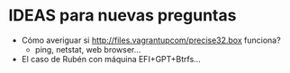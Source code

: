 
# IDEAS para nuevas preguntas

* Cómo averiguar si http://files.vagrantupcom/precise32.box
funciona?
    * ping, netstat, web browser...
* El caso de Rubén con máquina EFI+GPT+Btrfs...
